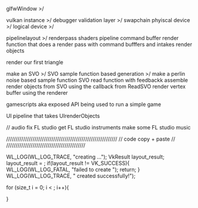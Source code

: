 glfwWindow >/

vulkan instance >/
debugger validation layer >/
swapchain
phyiscal device >/
logical device >/

pipelinelayout >/
renderpass
shaders
pipeline
command buffer
render function that does a render pass with command bufffers and intakes render objects

render our first triangle

make an SVO >/
SVO sample function based generation >/
make a perlin noise based sample function
SVO read function with feedbackk
assemble render objects from SVO using the callback from ReadSVO
render vertex buffer using the renderer

gamescripts aka exposed API being used to run a simple game

UI pipeline that takes UIrenderObjects

// audio
fix FL studio
get FL studio instruments
make some FL studio music









///////////////////////////////////////////////////////////
        // code copy + paste //
//////////////////////////////////////////

WL_LOG(WL_LOG_TRACE, "creating  ...");
    VkResult layout_result;
    layout_result = ;
    if(layout_result != VK_SUCCESS){
        WL_LOG(WL_LOG_FATAL, "failed to create ");
        return;
    }
WL_LOG(WL_LOG_TRACE, " created successfully!");



for (size_t i = 0; i < ; i++){
        
}




